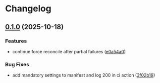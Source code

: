 # Changelog

## [0.1.0](https://github.com/matzegebbe/k8s-copycat/compare/v0.0.13...v0.1.0) (2025-10-18)


### Features

* continue force reconcile after partial failures ([e0a54a0](https://github.com/matzegebbe/k8s-copycat/commit/e0a54a00d112c5e3965b045921bdfaedd9ed9cf3))


### Bug Fixes

* add mandatory settings to manifest and log 200 in ci action ([3f02b19](https://github.com/matzegebbe/k8s-copycat/commit/3f02b1988e43b51f249dc17ffed78815d8e47b91))

